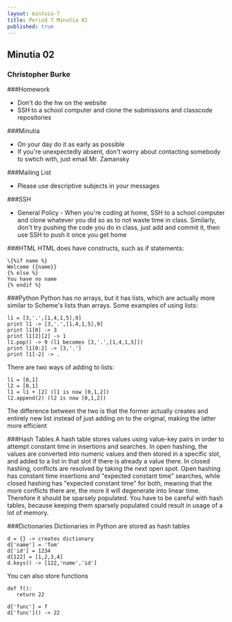 ```yaml
---
layout: mintuia-7
title: Period 7 Minutia 02
published: true
---
```


## Minutia 02
### Christopher Burke

###Homework
 * Don't do the hw on the website
 * SSH to a school computer and clone the submissions and classcode repositories

###Minutia
 * On your day do it as early as possible
 * If you're unexpectedly absent, don't worry about contacting somebody to swtich with, just email Mr. Zamansky

###Mailing List
 * Please use descriptive subjects in your messages

###SSH
 * General Policy - When you're coding at home, SSH to a school computer and clone whatever you did so as to not waste time in class. Similarly, don't try pushing the code you do in class, just add and commit it, then use SSH to push it once you get home

###HTML
 HTML does have constructs, such as if statements:

    \{%if name %}
    Welcome {{name}}
    {% else %}
    You have no name
    {% endif %}

###Python
Python has no arrays, but it has lists, which are actually more similar to Scheme's lists than arrays. Some examples of using lists:

    l1 = [3,'.',[1,4,1,5],9]
    print l1 -> [3,'.',[1,4,1,5],9]
    print l1[0] -> 3
    print l1[2][2] -> 1
    l1.pop() -> 9 (l1 becomes [3,'.',[1,4,1,5]])
    print l1[0:2] -> [3,'.']
    print l1[-2] -> .
    
There are two ways of adding to lists:

    l1 = [0,1]
    l2 = [0,1]
    l1 = l1 + [2] (l1 is now [0,1,2])
    l2.append(2) (l2 is now [0,1,2])

The difference between the two is that the former actually creates and entirely new list instead of just adding on to the original, making the latter more efficient

###Hash Tables
A hash table stores values using value-key pairs in order to attempt constant time in insertions and searches. In open hashing, the values are converted into numeric values and then stored in a specific slot, and added to a list in that slot if there is already a value there. In closed hashing, conflicts are resolved by taking the next open spot. Open hashing has constant time insertions and "expected constant time" searches, while closed hashing has "expected constant time" for both, meaning that the more conflicts there are, the more it will degenerate into linear time. Therefore it should be sparsely populated. You have to be careful with hash tables, because keeping them sparsely populated could result in usage of a lot of memory.

###Dictionaries
Dictionaries in Python are stored as hash tables

    d = {} -> creates dictionary
    d['name'] = 'Tom'
    d['id'] = 1234
    d[122] = [1,2,3,4]
    d.keys() -> [122,'name','id']

You can also store functions

    def f():
       return 22

    d['func'] = f
    d['func']() -> 22